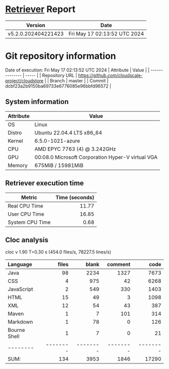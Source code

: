 # [Retriever](https://github.com/PalladioSimulator/Palladio-ReverseEngineering-Retriever) Report
| Version | Date |
| ------- | ---- |
| v5.2.0.202404221423 | Fri May 17 02:13:52 UTC 2024 |

# Git repository information
Date of execution: Fri May 17 02:13:52 UTC 2024
|    Attribute   | Value |
| -------------- | ----- |
| Repository URL | https://github.com/cloudscale-project/cloudstore |
| Branch         | master |
| Commit         | dcbf23a2b9150ba69733e6776085e96bbfd96572 |


## System information
| Attribute | Value |
| --------- | ----- |
| OS | Linux  |
| Distro | Ubuntu 22.04.4 LTS x86_64  |
| Kernel | 6.5.0-1021-azure  |
| CPU | AMD EPYC 7763 (4) @ 3.242GHz  |
| GPU | 00:08.0 Microsoft Corporation Hyper-V virtual VGA  |
| Memory | 675MiB / 15981MiB  |

## Retriever execution time
| Metric | Time (seconds) |
| --- | ---: |
| Real CPU Time | 11.77 |
| User CPU Time | 16.85 |
| System CPU Time | 0.68 |
<!--
Explainations:
- __Real CPU Time__: actual time the command has run (can be less than total time spent in user and system mode for multi-threaded processes)
- __User CPU Time__: time the command has spent running in user mode
- __System CPU Time__: time the command has spent running in system or kernel mode
-->

## Cloc analysis
cloc v 1.90  T=0.30 s (454.0 files/s, 78227.5 lines/s)

Language|files|blank|comment|code
:-------|-------:|-------:|-------:|-------:
Java|98|2234|1327|7673
CSS|4|975|42|6268
JavaScript|2|549|330|1403
HTML|15|49|3|1098
XML|12|54|43|387
Maven|1|7|101|314
Markdown|1|78|0|126
Bourne Shell|1|7|0|21
--------|--------|--------|--------|--------
SUM:|134|3953|1846|17290
